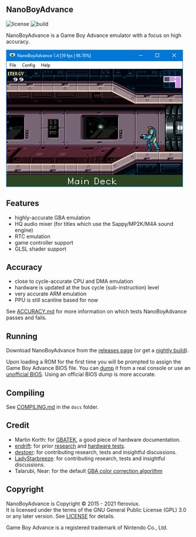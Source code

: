 <h2>NanoBoyAdvance</h2>

![license](https://img.shields.io/github/license/nba-emu/NanoBoyAdvance)
![build](https://img.shields.io/github/workflow/status/nba-emu/NanoBoyAdvance/Build/master)

NanoBoyAdvance is a Game Boy Advance emulator with a focus on high accuracy.<br>

![screenshot1](docs/screenshot.png)

## Features
- highly-accurate GBA emulation
- HQ audio mixer (for titles which use the Sappy/MP2K/M4A sound engine)
- RTC emulation
- game controller support
- GLSL shader support

## Accuracy
- close to cycle-accurate CPU and DMA emulation
- hardware is updated at the bus cycle (sub-instruction) level
- very accurate ARM emulation
- PPU is still scanline based for now

See [ACCURACY.md](docs/ACCURACY.md) for more information on which tests NanoBoyAdvance passes and fails.

## Running

Download NanoBoyAdvance from the [releases page](https://github.com/nba-emu/NanoBoyAdvance/releases) (or get a [nightly build](https://nightly.link/nba-emu/NanoBoyAdvance/workflows/build/master)).

Upon loading a ROM for the first time you will be prompted to assign the Game Boy Advance BIOS file. 
You can [dump](https://github.com/mgba-emu/bios-dump/tree/master/src) it from a real console or use an [unofficial BIOS](https://github.com/Nebuleon/ReGBA/blob/master/bios/gba_bios.bin).
Using an official BIOS dump is more accurate.

## Compiling

See [COMPILING.md](https://github.com/fleroviux/NanoboyAdvance/blob/master/docs/COMPILING.md) in the `docs` folder.

## Credit

- Martin Korth: for [GBATEK](http://problemkaputt.de/gbatek.htm), a good piece of hardware documentation.
- [endrift](https://github.com/endrift): for prior [research](http://mgba.io/tag/emulation/) and [hardware tests](https://github.com/mgba-emu/suite).
- [destoer](https://github.com/destoer): for contributing research, tests and insightful discussions.
- [LadyStarbreeze](https://github.com/LadyStarbreeze): for contributing research, tests and insightful discussions.
- Talarubi, Near: for the default [GBA color correction algorithm](https://near.sh/articles/video/color-emulation)

## Copyright

NanoBoyAdvance is Copyright © 2015 - 2021 fleroviux.<br>
It is licensed under the terms of the GNU General Public License (GPL) 3.0 or any later version. See [LICENSE](LICENSE) for details.

Game Boy Advance is a registered trademark of Nintendo Co., Ltd.
